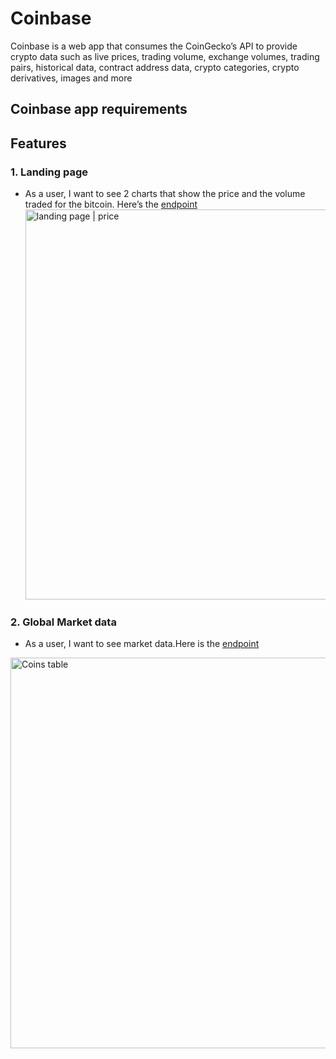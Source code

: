# Coinbase

Coinbase is a web app that consumes the CoinGecko’s API to provide crypto data such as live prices, trading volume, exchange volumes, trading pairs, historical data, contract address data, crypto categories, crypto derivatives, images and more

## Coinbase app requirements

## Features

### 1. Landing page

- As a user, I want to see 2 charts that show the price and the volume traded for the bitcoin. Here’s the [endpoint](https://api.coingecko.com/api/v3/coins/bitcoin/market_chart?vs_currency=usd&days=180&interval=daily)
  <img width="624" alt="landing page | price" src="https://user-images.githubusercontent.com/51319062/164982803-563606e7-9d17-49b2-aff5-f18c6b15b41f.png">


### 2. Global Market data

- As a user, I want to see market data.Here is the [endpoint](https://api.coingecko.com/api/v3/global)
<img width="625" alt="Coins table" src="https://user-images.githubusercontent.com/51319062/172512370-1c49a8d9-0b6d-4216-a2c2-2a4a18f6869b.png">
